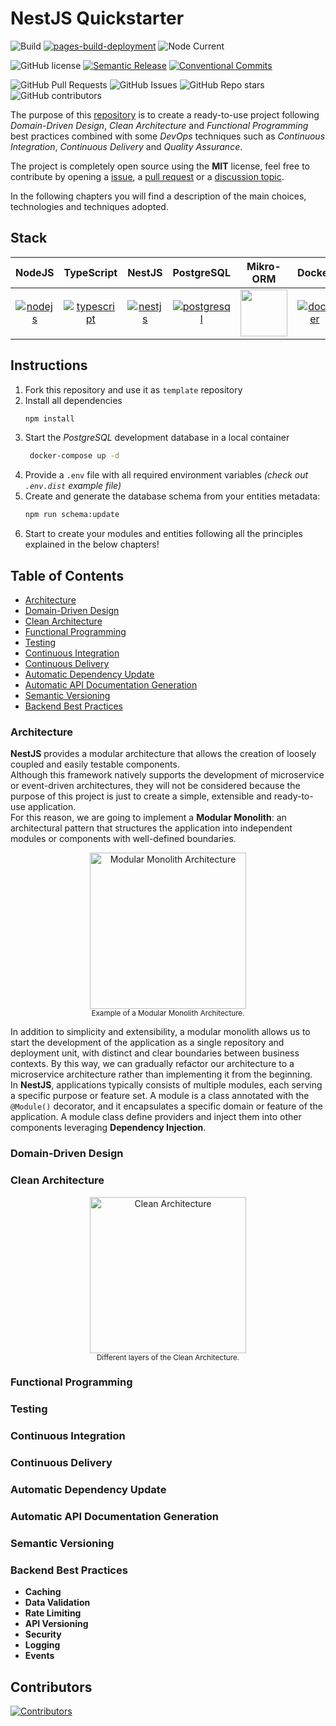 # NestJS Quickstarter

![Build](https://github.com/andrea-acampora/nestjs-ddd-quickstarter/actions/workflows/build.yml/badge.svg)
[![pages-build-deployment](https://github.com/andrea-acampora/nestjs-ddd-quickstarter/actions/workflows/pages/pages-build-deployment/badge.svg)](https://github.com/andrea-acampora/nestjs-ddd-quickstarter/actions/workflows/pages/pages-build-deployment)
![Node Current](https://img.shields.io/node/v/%40nestjs%2Fcore)

![GitHub license](https://img.shields.io/badge/license-MIT-blue.svg)
[![Semantic Release](https://img.shields.io/badge/semantic--release-angular-e10079?logo=semantic-release)](https://github.com/semantic-release/semantic-release/tree/master)
[![Conventional Commits](https://img.shields.io/badge/Conventional%20Commits-1.0.0-%23FE5196?logo=conventionalcommits&logoColor=white)](https://conventionalcommits.org)

![GitHub Pull Requests](https://img.shields.io/github/issues-pr/andrea-acampora/nestjs-ddd-quickstarter?style=flat&color=cyan)
![GitHub Issues](https://img.shields.io/github/issues-raw/andrea-acampora/nestjs-ddd-quickstarter?style=flat)
![GitHub Repo stars](https://img.shields.io/github/stars/andrea-acampora/nestjs-ddd-quickstarter?style=flat&color=yellow)
![GitHub contributors](https://img.shields.io/github/contributors/andrea-acampora/nestjs-ddd-quickstarter?color=orange)

The purpose of this [repository](https://github.com/andrea-acampora/nestjs-ddd-quickstarter) is to create a ready-to-use project following _Domain-Driven Design_, _Clean
Architecture_ and _Functional Programming_ best practices combined with some _DevOps_ techniques such as _Continuous
Integration_, _Continuous Delivery_ and _Quality Assurance_.

The project is completely open source using the **MIT** license, feel free to contribute by opening
a [issue](https://github.com/andrea-acampora/nestjs-ddd-quickstarter/issues/new/choose),
a [pull request](https://github.com/andrea-acampora/nestjs-ddd-quickstarter/compare) or
a [discussion topic](https://github.com/andrea-acampora/nestjs-ddd-quickstarter/discussions/new/choose).

In the following chapters you will find a description of the main choices, technologies and techniques adopted.

## Stack

| NodeJS    | TypeScript | NestJS |  PostgreSQL   | Mikro-ORM  | Docker |
| :---:     | :----:     | :---:  |  :---:        | :----:     | :---:  |
| [![nodejs](https://deviconapi.vercel.app/nodejs?color=83CD29ff&size=75)](https://nodejs.org/en) | [![typescript](https://deviconapi.vercel.app/typescript?color=007ACCFF&size=75)](https://www.typescriptlang.org) | [![nestjs](https://deviconapi.vercel.app/nestjs?color=DF234FFF&size=75)](https://nestjs.com)  | [![postgresql](https://deviconapi.vercel.app/postgresql?version=plain&color=336791FF&size=75)](https://www.postgresql.org) | [<img src="https://avatars.githubusercontent.com/u/54766168?s=200&v=4" width="75" />](https://mikro-orm.io) | [![docker](https://deviconapi.vercel.app/docker?color=019BC6FF&size=75)](https://www.docker.com) |

## Instructions

1. Fork this repository and use it as ```template``` repository
2. Install all dependencies
     ```bash
     npm install
     ```
3. Start the _PostgreSQL_ development database in a local container
    ```bash
     docker-compose up -d
     ```
4. Provide a ```.env``` file with all required environment variables _(check out ```.env.dist``` example file)_
5. Create and generate the database schema from your entities metadata:
     ```bash
     npm run schema:update
     ```
7. Start to create your modules and entities following all the principles explained in the below chapters!

## Table of Contents

- [Architecture](#architecture)
- [Domain-Driven Design](#domain-driven-design)
- [Clean Architecture](#clean-architecture)
- [Functional Programming](#functional-programming)
- [Testing](#testing)
- [Continuous Integration](#continuous-integration)
- [Continuous Delivery](#continuous-delivery)
- [Automatic Dependency Update](#automatic-dependency-update)
- [Automatic API Documentation Generation](#automatic-api-documentation-generation)
- [Semantic Versioning](#semantic-versioning)
- [Backend Best Practices](#backend-best-practices)

### Architecture

**NestJS** provides a modular architecture that allows the creation of loosely coupled and easily testable components. \
Although this framework natively supports the development of microservice or event-driven architectures, they will not
be considered because the purpose of this project is just to create a simple, extensible and ready-to-use application. \
For this reason, we are going to implement a **Modular Monolith**: an architectural pattern that structures the
application into independent modules or components with well-defined boundaries.

<p align="center">
<img src="https://raw.githubusercontent.com/andrea-acampora/nestjs-ddd-quickstarter/refs/heads/main/docs/images/modular-monolith.png" height="250" alt="Modular Monolith Architecture" /><br>
<sup>Example of a Modular Monolith Architecture.</sup>
</p>


In addition to simplicity and extensibility, a modular monolith allows us to start the development of the application as
a single repository and deployment unit, with distinct and clear boundaries between business contexts.
By this way, we can gradually refactor our architecture to a microservice architecture rather than implementing it from
the beginning. \
In **NestJS**, applications typically consists of multiple modules, each serving a specific purpose or feature set.
A module is a class annotated with the `@Module()` decorator, and it encapsulates a specific domain or feature of the
application. A module class define providers and inject them into other components leveraging **Dependency Injection**.

### Domain-Driven Design

### Clean Architecture

<p align="center">
<img src="https://raw.githubusercontent.com/andrea-acampora/nestjs-ddd-quickstarter/refs/heads/main/docs/images/clean-architecture.png" height="250" alt="Clean Architecture" />
<br>
<sup>Different layers of the Clean Architecture.</sup>
</p>

### Functional Programming

### Testing

### Continuous Integration

### Continuous Delivery

### Automatic Dependency Update

### Automatic API Documentation Generation

### Semantic Versioning

### Backend Best Practices

- **Caching**
- **Data Validation**
- **Rate Limiting**
- **API Versioning**
- **Security**
- **Logging**
- **Events**

## Contributors

<a href="https://github.com/andrea-acampora/nestjs-ddd-quickstarter/contributors">
  <img src="https://contributors-img.web.app/image?repo=andrea-acampora/nestjs-ddd-quickstarter" alt="Contributors" />
</a>
